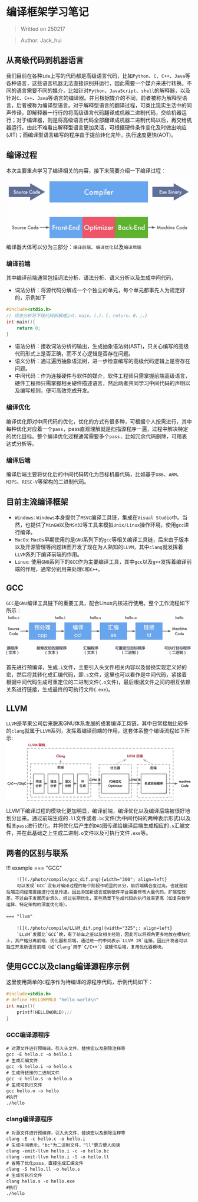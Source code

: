 # **编译框架学习笔记**

> Writted on 250217

> Author: Jack_hui

## **从高级代码到机器语言**
我们目前在各种`ide`上写的代码都是高级语言代码，比如`Python`、`C`、`C++`、`Java`等各种语言，这些语言机器无法直接识别并运行，因此需要一个媒介来进行转换。不同的语言需要不同的媒介，比如针对`Python`、`JavaScript`、`shell`的解释器，以及针对`C`、`C++`、`Java`等语言的编译器。并且根据媒介的不同，前者被称为解释型语言，后者被称为编译型语言。对于解释型语言的翻译过程，可类比现实生活中的同声传译，即解释器一行行的将高级语言代码翻译成机器二进制代码，交给机器运行；对于编译器，则是将高级语言代码全部翻译成机器二进制代码以后，再交给机器运行。由此不难看出解释型语言更加灵活，可根据硬件条件变化及时做出响应(JIT)；而编译型语言编写的程序由于提前转化完毕，执行速度更快(AOT)。

## **编译过程**
本次主要重点学习了编译相关的内容，接下来简要介绍一下编译过程：
![](./photo/compile/compile.png)
编译器大体可以分为三部分：`编译前端`、`编译优化`以及`编译后端`

### **编译前端**
其中编译前端通常包括词法分析、语法分析、语义分析以及生成中间代码，

* 词法分析：将源代码分解成一个个独立的单元，每个单元都事先人为规定好的，示例如下
``` C
#include<stdio.h>
// 词法分析将下段代码拆解成int、main、(、)、{、return、0、;、}
int main(){
    return 0;
}
```
* 语法分析：接收词法分析的输出，生成抽象语法树(AST)，只关心编写的高级代码形式上是否正确，而不关心逻辑是否存在问题。
* 语义分析：通过遍历抽象语法树，进一步检查编写的高级代码逻辑上是否存在问题。
* 中间代码：作为连接硬件与软件的媒介，软件工程师只需掌握前端高级语言，硬件工程师只需掌握相关硬件描述语言，然后两者共同学习中间代码的声明以及编写规则，便可高效完成开发。

### **编译优化**
编译优化即对中间代码的优化，优化的方式有很多种，可根据个人按需进行，其中每种优化对应着一个`pass`，pass直观理解就是扫描源程序一遍，过程中解决特定的优化目标。整个编译优化过程通常需要多个`pass`，比如冗余代码删除，可用表达式分析等。


### **编译后端**
编译后端主要将优化后的中间代码转化为目标机器代码，比如基于`X86`、`ARM`、`MIPS`、`RISC-V`等架构的二进制代码。

## **目前主流编译框架**
* `Windows`: `Windows`本身提供了`MSVC`编译工具链，集成在`Visual Studio`中。当然，也提供了`MinGW`以及`MSY32`等工具来模拟`Unix/Linux`操作环境，使用`gcc`进行编译。
* `MacOs`: `MacOs`早期使用的是`GNU`系列下的`gcc`等相关编译工具链，后来由于版本以及开源管理等问题转而开发了现在为人熟知的`LLVM`，其中`clang`就发挥着`LLVM`系列下编译前端的作用。
* `Linux`: 使用`GNU`系列下的`GCC`作为主要编译工具，其中`gcc`以及`g++`发挥着编译前端的作用，通常分别用来处理`C`和`C++`。

## **GCC**
`GCC`是`GNU`编译工具链下的重要工具，配合Linux内核进行使用。整个工作流程如下所示：
![](./photo/compile/gcc.png)

首先进行预编译，生成`.i`文件，主要引入头文件相关内容以及替换实现定义好的宏，然后将其转化成汇编代码，即`.s`文件，这里也可以看作是中间代码，紧接着根据中间代码生成可重定位的二进制文件(`.o`文件)，最后根据文件之间的相互依赖关系进行链接，生成最终的可执行文件(`.exe`)。

## **LLVM**
`LLVM`是苹果公司后来脱离GNU体系发展的成套编译工具链，其中日常接触比较多的`clang`就属于`LLVM`系列，发挥着编译前端的作用。这套体系整个编译流程如下所示:
![](./photo/compile/LLVM.png)

LLVM下编译过程的模块化更加明显，编译前端，编译优化以及编译后端被很好地划分出来。通过前端生成的`.ll`文件或者`.bc`文件(为中间代码的两种表示形式)以及相关`pass`进行优化，并将优化后产生的`DAG`图传递给编译后端生成相应的`.s`汇编文件，并在此基础之上生成二进制`.o`文件以及可执行文件`.exe`等。
## **两者的区别与联系**

!!! example
    === "GCC"

        ![](./photo/compile/gcc_dif.png){width="300"; align=left} 
        可以发现`GCC`没有对编译过程的每个阶段作明显的区分，前后端耦合度过高，也就是前后端之间经常直接进行信息传递。因此添加新语言或新硬件平台需要修改大量代码，扩展性较差。不过由于发展历史悠久，经过长期优化，某些场景下生成代码的执行效率更高（如复杂数学运算、特定架构的深度优化等）。

    === "llvm"

        ![](./photo/compile/LLVM_dif.png){width="325";: align=left}
        `LLVM`发展比`GCC`晚，有了前车之鉴以及相关经验，因此可以将视角更多地放在模块化上，其严格分离前端、优化器和后端，通过统一的中间表示`LLVM IR`连接。因此开发者可以独立开发新语言前端（如`Clang`用于`C/C++`）或硬件后端，复用优化器模块。

## **使用GCC以及clang编译源程序示例**
这里使用简单的`C`程序作为待编译的源程序代码，示例代码如下：
```C
#include<stdio.h>
# define HELLOWPRLD "hello world\n"
int main(){
    printf(HELLOWORLD);//
}
```
### **GCC编译源程序**
```shell
# 对源文件进行预编译，引入头文件、替换宏以及删除注释等
gcc -E hello.c -o hello.i
# 生成汇编文件
gcc -S hello.i -o hello.s
# 生成待链接的二进制文件
gcc -c hello.s -o hello.o
# 生成可执行文件
gcc hello.o -o hello
#执行
./hello
```

### **clang编译源程序**
```shell
# 对源文件进行预编译，引入头文件、替换宏以及删除注释等
clang -E -c hello.c -o hello.i
# 生成中间表示，"bc"为二进制文件，"ll"更方便人阅读
clang -emit-llvm hello.i -c -o hello.bc
clang -emit-llvm hello.i -S -o hello.ll
# 省略了优化pass，直接生成汇编文件
clang -S hello.ll -o hello.s
# 生成可执行文件
clang hello.s -o hello.exe
#执行
./hello
```